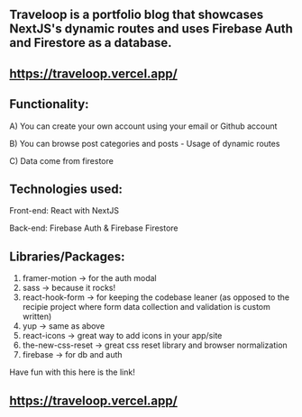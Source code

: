 ## Traveloop is a portfolio blog that showcases NextJS's dynamic routes and uses Firebase Auth and Firestore as a database.

## https://traveloop.vercel.app/

## Functionality:

A) You can create your own account using your email or Github account

B) You can browse post categories and posts - Usage of dynamic routes

C) Data come from firestore

## Technologies used:

Front-end: React with NextJS

Back-end: Firebase Auth & Firebase Firestore

## Libraries/Packages:

1. framer-motion -> for the auth modal
2. sass -> because it rocks!
3. react-hook-form -> for keeping the codebase leaner (as opposed to the recipie project where form data collection and validation is custom written)
4. yup -> same as above
5. react-icons -> great way to add icons in your app/site
6. the-new-css-reset -> great css reset library and browser normalization
7. firebase -> for db and auth

Have fun with this here is the link!

## https://traveloop.vercel.app/
